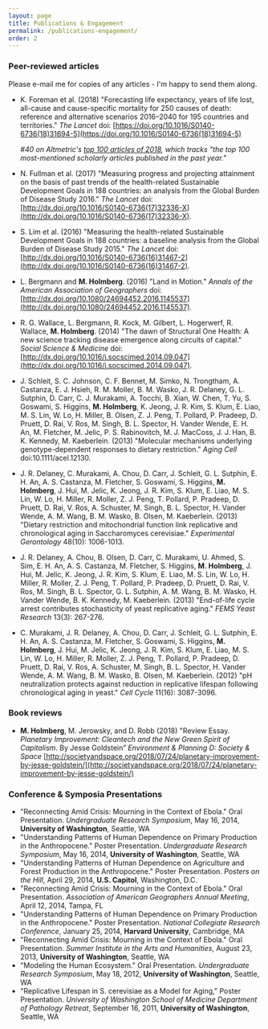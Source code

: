 ```yaml
---
layout: page
title: Publications & Engagement
permalink: /publications-engagement/
order: 2
---
```


### Peer-reviewed articles
Please e-mail me for copies of any articles - I'm happy to send them along.

* K. Foreman et al. (2018) "Forecasting life expectancy, years of life lost, all-cause and cause-specific mortality for
 250 causes of death: reference and alternative scenarios 2016–2040 for 195 countries and territories." *The Lancet* doi:
[https://doi.org/10.1016/S0140-6736(18)31694-5](https://doi.org/10.1016/S0140-6736(18)31694-5)  

   *#40 on Altmetric's [top 100 articles of 2018](https://www.altmetric.com/top100/2018/), which tracks
   "the top 100 most-mentioned scholarly articles published in the past year."*

* N. Fullman et al. (2017) "Measuring progress and projecting attainment on the basis of past trends of the
 health-related Sustainable Development Goals in 188 countries: an analysis from the Global Burden of Disease
  Study 2016." *The Lancet* doi: [http://dx.doi.org/10.1016/S0140-6736(17)32336-X](http://dx.doi.org/10.1016/S0140-6736(17)32336-X).

* S. Lim et al. (2016) "Measuring the health-related Sustainable Development Goals in 188 countries: a baseline
 analysis from the Global Burden of Disease Study 2015." *The Lancet*
  doi: [http://dx.doi.org/10.1016/S0140-6736(16)31467-2](http://dx.doi.org/10.1016/S0140-6736(16)31467-2).

* L. Bergmann and **M. Holmberg**. (2016) "Land in Motion." *Annals of the American Association of Geographers*
 doi: [http://dx.doi.org/10.1080/24694452.2016.1145537](http://dx.doi.org/10.1080/24694452.2016.1145537).

* R. G. Wallace, L. Bergmann, R. Kock, M. Gilbert, L. Hogerwerf, R. Wallace, **M. Holmberg**. (2014) "The dawn of
 Structural One Health: A new science tracking disease emergence along circuits of capital." *Social Science & Medicine*
  doi: [http://dx.doi.org/10.1016/j.socscimed.2014.09.047](http://dx.doi.org/10.1016/j.socscimed.2014.09.047).

* J. Schleit, S. C. Johnson, C. F. Bennet, M. Simko, N. Trongtham, A. Castanza, E. J. Hsieh, R. M. Moller, B. M. Wasko,
 J. R. Delaney, G. L. Sutphin, D. Carr, C. J. Murakami, A. Tocchi, B. Xian, W. Chen, T. Yu, S. Goswami, S. Higgins,
  **M. Holmberg**, K. Jeong, J. R. Kim, S. Klum, E. Liao, M. S. Lin, W. Lo, H. Miller, B. Olsen, Z. J. Peng, T. Pollard,
   P. Pradeep, D. Pruett, D. Rai, V. Ros, M. Singh, B. L. Spector, H. Vander Wende, E. H. An, M. Fletcher, M. Jelic,
    P. S. Rabinovitch, M. J. MacCoss, J. J. Han, B. K. Kennedy, M. Kaeberlein. (2013)
     "Molecular mechanisms underlying genotype-dependent responses to dietary restriction." *Aging Cell*
      doi:10.1111/acel.12130. 

* J. R. Delaney, C. Murakami, A. Chou, D. Carr, J. Schleit, G. L. Sutphin, E. H. An, A. S. 
Castanza, M. Fletcher, S. Goswami, S. Higgins, **M. Holmberg**, J. Hui, M. Jelic, K. Jeong, J. R. Kim, S. Klum, E. Liao,
 M. S. Lin, W. Lo, H. Miller, R. Moller, Z. J. Peng, T. Pollard, P. Pradeep, D. Pruett, D. Rai, V. Ros, A. Schuster,
  M. Singh, B. L. Spector, H. Vander Wende, A. M. Wang, B. M. Wasko, B. Olsen, M. Kaeberlein. (2013)
   "Dietary restriction and mitochondrial function link replicative and chronological aging in Saccharomyces cerevisiae."
    *Experimental Gerontology* 48(10): 1006-1013.

* J. R. Delaney, A. Chou, B. Olsen, D. Carr, C. Murakami, U. Ahmed, S. Sim, E. H. An, A. S. 
Castanza, M. Fletcher, S. Higgins, **M. Holmberg**, J. Hui, M. Jelic, K. Jeong, J. R. Kim, S. Klum, E. Liao, M. S. Lin,
 W. Lo, H. Miller, R. Moller, Z. J. Peng, T. Pollard, P. Pradeep, D. Pruett, D. Rai, V. Ros, M. Singh, B. L. Spector,
  G. L. Sutphin, A. M. Wang, B. M. Wasko, H. Vander Wende, B. K. Kennedy, M. Kaeberlein. (2013)
   "End-of-life cycle arrest contributes stochasticity of yeast replicative aging." *FEMS Yeast Research* 13(3): 267-276.

* C. Murakami, J. R. Delaney, A. Chou, D. Carr, J. Schleit, G. L. Sutphin, E. H. An, A. S. 
Castanza, M. Fletcher, S. Goswami, S. Higgins, **M. Holmberg**, J. Hui, M. Jelic, K. Jeong, J. R. Kim,
 S. Klum, E. Liao, M. S. Lin, W. Lo, H. Miller, R. Moller, Z. J. Peng, T. Pollard, P. Pradeep, D. Pruett, D. Rai,
  V. Ros, A. Schuster, M. Singh, B. L. Spector, H. Vander Wende, A. M. Wang, B. M. Wasko, B. Olsen, M. Kaeberlein.
   (2012) "pH neutralization protects against reduction in replicative lifespan following chronological aging in yeast."
    *Cell Cycle* 11(16): 3087-3096.


### Book reviews
* **M. Holmberg**, M. Jerowsky, and D. Robb (2018) "Review Essay. *Planetary Improvement: Cleantech and the New Green Spirit
 of Capitalism*. By Jesse Goldstein” *Environment & Planning D: Society & Space* 
 [http://societyandspace.org/2018/07/24/planetary-improvement-by-jesse-goldstein/](http://societyandspace.org/2018/07/24/planetary-improvement-by-jesse-goldstein/)

### Conference & Symposia Presentations
* "Reconnecting Amid Crisis: Mourning in the Context of Ebola." Oral Presentation. *Undergraduate Research Symposium*,
 May 16, 2014, **University of Washington**, Seattle, WA
* "Understanding Patterns of Human Dependence on Primary Production in the Anthropocene." Poster Presentation.
 *Undergraduate Research Symposium*, May 16, 2014, **University of Washington**, Seattle, WA
* "Understanding Patterns of Human Dependence on Agriculture and Forest Production in the Anthropocene." Poster
 Presentation. *Posters on the Hill*, April 29, 2014, **U.S. Capitol**, Washington, D.C.
* "Reconnecting Amid Crisis: Mourning in the Context of Ebola." Oral Presentation. *Association of American Geographers
 Annual Meeting*, April 12, 2014, Tampa, FL
* "Understanding Patterns of Human Dependence on Primary Production in the Anthropocene." Poster Presentation. *National
 Collegiate Research Conference*, January 25, 2014, **Harvard University**, Cambridge, MA
* "Reconnecting Amid Crisis: Mourning in the Context of Ebola." Oral Presentation. *Summer Institute in the Arts and
 Humanities*, August 23, 2013, **University of Washington**, Seattle, WA
* "Modeling the Human Ecosystem." Oral Presentation. *Undergraduate Research Symposium*, May 18, 2012,
 **University of Washington**, Seattle, WA
* "Replicative Lifespan in S. cerevisiae as a Model for Aging," Poster Presentation. *University of Washington School
 of Medicine Department of Pathology Retreat*, September 16, 2011, **University of Washington**, Seattle, WA

